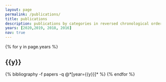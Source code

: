 ```yaml
---
layout: page
permalink: /publications/
title: publications
description: publications by categories in reversed chronological order.
years: [2020,2019, 2018, 2016]
nav: true
---
```


<div class="publications">

{% for y in page.years %}
  <h2 class="year">{{y}}</h2>
  {% bibliography -f papers -q @*[year={{y}}]* %}
{% endfor %}

</div>
